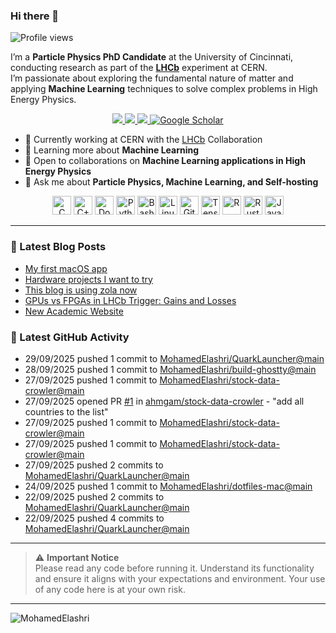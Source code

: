 ### Hi there 👋

<p align="left">
  <img src="https://komarev.com/ghpvc/?username=MohamedElashri&style=flat-square" alt="Profile views" />
</p>

I’m a **Particle Physics PhD Candidate** at the University of Cincinnati, conducting research as part of the **[LHCb](https://home.cern/science/experiments/lhcb)** experiment at CERN.  
I’m passionate about exploring the fundamental nature of matter and applying **Machine Learning** techniques to solve complex problems in High Energy Physics.



<p align="center">
  <a href="https://melashri.net/">
    <img src="https://img.shields.io/badge/Website-melashri.net-blue?logo=google-chrome&logoColor=white" />
  </a>
  <a href="https://linkedin.com/in/elashri">
    <img src="https://img.shields.io/badge/LinkedIn-elashri-blue?logo=linkedin&logoColor=white" />
  </a>
  <a href="https://keybase.io/melashri">
    <img src="https://img.shields.io/badge/Keybase-melashri-orange?logo=keybase&logoColor=white" />
  </a>
  <a href="https://scholar.google.com/citations?user=XtPg3SIAAAAJ&hl=en">
    <img src="https://img.shields.io/badge/Google%20Scholar-Mohamed Elashri-blue?logo=google-scholar" alt="Google Scholar"/>
  </a>

</p>



- 🔭 Currently working at CERN with the [LHCb](https://home.cern/science/experiments/lhcb) Collaboration  
- 🌱 Learning more about **Machine Learning**  
- 👯 Open to collaborations on **Machine Learning applications in High Energy Physics**  
- 💬 Ask me about **Particle Physics, Machine Learning, and Self-hosting**  




<div align="center">
  <img src="https://profilinator.rishav.dev/skills-assets/c-original.svg" alt="C" height="30" />
  <img src="https://profilinator.rishav.dev/skills-assets/cplusplus-original.svg" alt="C++" height="30" />
  <img src="https://profilinator.rishav.dev/skills-assets/docker-original-wordmark.svg" alt="Docker" height="30" />
  <img src="https://profilinator.rishav.dev/skills-assets/python-original.svg" alt="Python" height="30" />
  <img src="https://profilinator.rishav.dev/skills-assets/gnu_bash-icon.svg" alt="Bash" height="30" />
  <img src="https://profilinator.rishav.dev/skills-assets/linux-original.svg" alt="Linux" height="30" />
  <img src="https://profilinator.rishav.dev/skills-assets/git-scm-icon.svg" alt="Git" height="30" />
  <img src="https://profilinator.rishav.dev/skills-assets/tensorflow-icon.svg" alt="TensorFlow" height="30" />
  <img src="https://profilinator.rishav.dev/skills-assets/r.svg" alt="R" height="30" />
  <img src="https://profilinator.rishav.dev/skills-assets/rust-plain.svg" alt="Rust" height="30" />
  <img src="https://profilinator.rishav.dev/skills-assets/javascript-original.svg" alt="JavaScript" height="30" />
</div>

---

### 📌 Latest Blog Posts
<!-- BLOG-POST-LIST:START -->

- [My first macOS app](https://blog.melashri.net/micro/quark-launcher/)
- [Hardware projects I want to try](https://blog.melashri.net/micro/hardware-projects-list/)
- [This blog is using zola now](https://blog.melashri.net/micro/zola-blog/)
- [GPUs vs FPGAs in LHCb Trigger: Gains and Losses](https://blog.melashri.net/posts/lhcb-htl1/)
- [New Academic Website](https://blog.melashri.net/micro/new-academic-website/)

<!-- BLOG-POST-LIST:END -->

### 📌 Latest GitHub Activity
<!-- ACTIVITY:START -->
- 29/09/2025 pushed 1 commit to [MohamedElashri/QuarkLauncher@main](https://github.com/MohamedElashri/QuarkLauncher/compare/5e5bc91af28c5bdf96b4874b573155e3d95b4fb4...d1adb90118b908b6f83db7196e877460610b742e)
- 28/09/2025 pushed 1 commit to [MohamedElashri/build-ghostty@main](https://github.com/MohamedElashri/build-ghostty/compare/6257f18d35e8127be32dd3963bbc596f0d5096fe...205f19e7bb372c8b843023e3ea0026426f82774a)
- 27/09/2025 pushed 1 commit to [MohamedElashri/stock-data-crowler@main](https://github.com/MohamedElashri/stock-data-crowler/compare/c5ffc80da30ab64a1876253de3f96dff72ede0e7...2d38bcf8f94722ec359b62ab795bd6c7d6450780)
- 27/09/2025 opened PR [#1](https://github.com/ahmgam/stock-data-crowler/pull/1) in [ahmgam/stock-data-crowler](https://github.com/ahmgam/stock-data-crowler) - "add all countries to the list"
- 27/09/2025 pushed 1 commit to [MohamedElashri/stock-data-crowler@main](https://github.com/MohamedElashri/stock-data-crowler/compare/b143ab50537f5ce62d4e13b62efb950312e4adde...7ef36c37e86453f9195fbcf3bba78c9283f19fe9)
- 27/09/2025 pushed 1 commit to [MohamedElashri/stock-data-crowler@main](https://github.com/MohamedElashri/stock-data-crowler/compare/0afc0e9384b18520dd1ccfc7ee28fe4fcef0ff65...b143ab50537f5ce62d4e13b62efb950312e4adde)
- 27/09/2025 pushed 2 commits to [MohamedElashri/QuarkLauncher@main](https://github.com/MohamedElashri/QuarkLauncher/compare/500c6d921e7a74892b9eb572a1dbbff102a839a7...5e5bc91af28c5bdf96b4874b573155e3d95b4fb4)
- 24/09/2025 pushed 1 commit to [MohamedElashri/dotfiles-mac@main](https://github.com/MohamedElashri/dotfiles-mac/compare/016336866140c2f59c2346d879b01a0303cf8238...17c9f45de12cbb62fd6805a851363969cdecc1d9)
- 22/09/2025 pushed 2 commits to [MohamedElashri/QuarkLauncher@main](https://github.com/MohamedElashri/QuarkLauncher/compare/23945f7fe5dda3a005dba9c4d4c36f3e9947d3e0...f62d5fd84dd45277805ed5320eda5a59e0a8972c)
- 22/09/2025 pushed 4 commits to [MohamedElashri/QuarkLauncher@main](https://github.com/MohamedElashri/QuarkLauncher/compare/71059900cc65754affd1dee1c48af41c8c840985...23945f7fe5dda3a005dba9c4d4c36f3e9947d3e0)
<!-- ACTIVITY:END -->

---

> ⚠️ **Important Notice**  
> Please read any code before running it. Understand its functionality and ensure it aligns with your expectations and environment. Your use of any code here is at your own risk.

---

<p>
  <img align="left" src="https://github-readme-stats.vercel.app/api/top-langs/?username=MohamedElashri&layout=compact&hide=jupyter%20notebook,php,html,javascript,css,scss,nsis,less,mathematica&langs_count=8" alt="MohamedElashri" />
</p>
